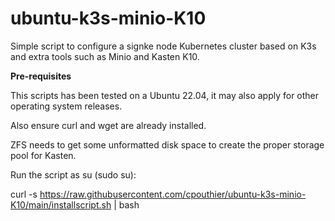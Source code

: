 # ubuntu-k3s-minio-K10
Simple script to configure a signke node Kubernetes cluster based on K3s and extra tools such as Minio and Kasten K10.

**Pre-requisites**

This scripts has been tested on a Ubuntu 22.04, it may also apply for other operating system releases.

Also ensure curl and wget are already installed.

ZFS needs to get some unformatted disk space to create the proper storage pool for Kasten.

Run the script as su (sudo su):

curl -s https://raw.githubusercontent.com/cpouthier/ubuntu-k3s-minio-K10/main/installscript.sh | bash
